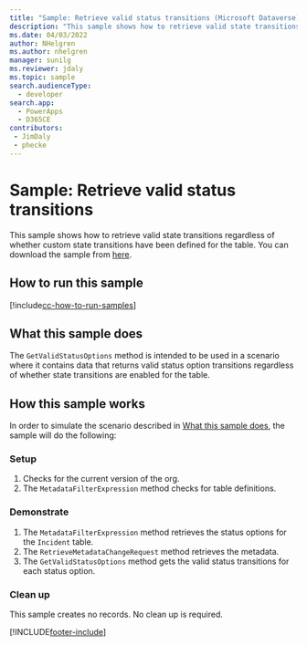 ```yaml
---
title: "Sample: Retrieve valid status transitions (Microsoft Dataverse) | Microsoft Docs" # Intent and product brand in a unique string of 43-59 chars including spaces
description: "This sample shows how to retrieve valid state transitions." # 115-145 characters including spaces. This abstract displays in the search result.
ms.date: 04/03/2022
author: NHelgren
ms.author: nhelgren
manager: sunilg
ms.reviewer: jdaly
ms.topic: sample
search.audienceType: 
  - developer
search.app: 
  - PowerApps
  - D365CE
contributors:
 - JimDaly
 - phecke
---
```

# Sample: Retrieve valid status transitions



This sample shows how to retrieve valid state transitions regardless of whether custom state transitions have been defined for the table. You can download the sample from [here](https://github.com/Microsoft/PowerApps-Samples/tree/master/cds/orgsvc/C%23/RetrieveValidTransitions).
 
## How to run this sample

[!include[cc-how-to-run-samples](../../includes/cc-how-to-run-samples.md)]


## What this sample does

The `GetValidStatusOptions` method is intended to be used in a scenario where it contains data that returns valid status option transitions regardless of whether state transitions are enabled for the table.
## How this sample works

In order to simulate the scenario described in [What this sample does](#what-this-sample-does), the sample will do the following:

### Setup

1. Checks for the current version of the org.
1. The `MetadataFilterExpression` method checks for table definitions.

### Demonstrate

1. The `MetadataFilterExpression` method retrieves the status options for the `Incident` table.
1. The `RetrieveMetadataChangeRequest` method retrieves the metadata.
1. The `GetValidStatusOptions` method gets the valid status transitions for each status option.

### Clean up

This sample creates no records. No clean up is required.


[!INCLUDE[footer-include](../../../../includes/footer-banner.md)]
